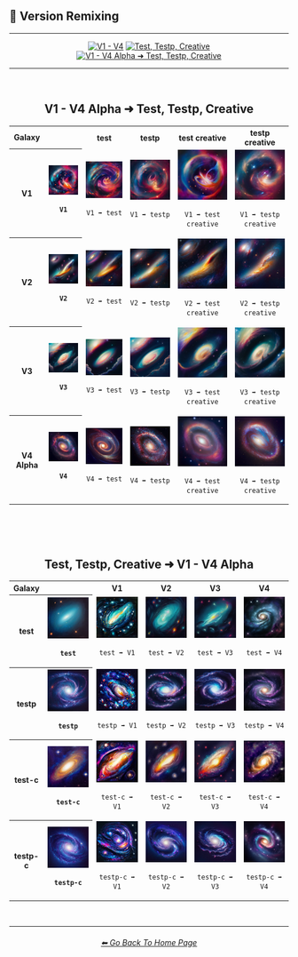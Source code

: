 <h2>🧬 Version Remixing</h2>

<hr><!--------------->

<div align="center">

[<img src="/Images/Repo_Parts/Buttons/Comparison_Page_Buttons/Groups/button_v1-v4_inactive.webp?raw=true" alt="V1 - V4" height="64" />](/Pages/Comparison_Pages/Version_Remixing/V1-V4_Alpha.md)
[<img src="/Images/Repo_Parts/Buttons/Comparison_Page_Buttons/Groups/button_test_testp_creative_inactive.webp?raw=true" alt="Test, Testp, Creative" height="64" />](/Pages/Comparison_Pages/Version_Remixing/test_testp_creative.md)
<br>
[<img src="/Images/Repo_Parts/Buttons/Comparison_Page_Buttons/Groups/button_v1-v4_alpha_test_testp_creative_active.webp?raw=true" alt="V1 - V4 Alpha ➜ Test, Testp, Creative" height="64" />]()

</div>

<hr>
<br>

<div align="center">

<h2>V1 - V4 Alpha ➜ Test, Testp, Creative</h2>
<table>
	<tr align=center valign=middle>
		<th>Galaxy</th>
		<th></th>
		<th>test</th>
		<th>testp</th>
		<th>test creative</th>
		<th>testp creative</th>
	</tr>
	<tr align=center valign=middle>
		<th>V1</th>
		<th><img src="/Images/Comparison_Page_Images/Version_Remixing/MJ_V1/Galaxy_V1_(1).webp?raw=true" width="256" /><p><b><code>V1</code></b></p></th>
		<td><img src="/Images/Comparison_Page_Images/Version_Remixing/MJ_V1/Galaxy_V1_test_(1).webp?raw=true" width="256" /><p><code>V1 ➡ test</code></p></td>
		<td><img src="/Images/Comparison_Page_Images/Version_Remixing/MJ_V1/Galaxy_V1_testp_(1).webp?raw=true" width="256" /><p><code>V1 ➡ testp</code></p></td>
		<td><img src="/Images/Comparison_Page_Images/Version_Remixing/MJ_V1/Galaxy_V1_test-creative_(2).webp?raw=true" width="256" /><p><code>V1 ➡ test creative</code></p></td>
		<td><img src="/Images/Comparison_Page_Images/Version_Remixing/MJ_V1/Galaxy_V1_testp-creative_(2).webp?raw=true" width="256" /><p><code>V1 ➡ testp creative</code></p></td>
	</tr>
	<tr align=center valign=middle>
		<th>V2</th>
		<th><img src="/Images/Comparison_Page_Images/Version_Remixing/MJ_V2/Galaxy_V2_(4).webp?raw=true" width="256" /><p><b><code>V2</code></b></p></th>
		<td><img src="/Images/Comparison_Page_Images/Version_Remixing/MJ_V2/Galaxy_V2_test_(1).webp?raw=true" width="256" /><p><code>V2 ➡ test</code></p></td>
		<td><img src="/Images/Comparison_Page_Images/Version_Remixing/MJ_V2/Galaxy_V2_testp_(1).webp?raw=true" width="256" /><p><code>V2 ➡ testp</code></p></td>
		<td><img src="/Images/Comparison_Page_Images/Version_Remixing/MJ_V2/Galaxy_V2_test-creative_(1).webp?raw=true" width="256" /><p><code>V2 ➡ test creative</code></p></td>
		<td><img src="/Images/Comparison_Page_Images/Version_Remixing/MJ_V2/Galaxy_V2_testp-creative_(1).webp?raw=true" width="256" /><p><code>V2 ➡ testp creative</code></p></td>
	</tr>
	<tr align=center valign=middle>
		<th>V3</th>
		<th><img src="/Images/Comparison_Page_Images/Version_Remixing/MJ_V3/Galaxy_V3_(3).webp?raw=true" width="256" /><p><b><code>V3</code></b></p></th>
		<td><img src="/Images/Comparison_Page_Images/Version_Remixing/MJ_V3/Galaxy_V3_test_(1).webp?raw=true" width="256" /><p><code>V3 ➡ test</code></p></td>
		<td><img src="/Images/Comparison_Page_Images/Version_Remixing/MJ_V3/Galaxy_V3_testp_(1).webp?raw=true" width="256" /><p><code>V3 ➡ testp</code></p></td>
		<td><img src="/Images/Comparison_Page_Images/Version_Remixing/MJ_V3/Galaxy_V3_test-creative_(1).webp?raw=true" width="256" /><p><code>V3 ➡ test creative</code></p></td>
		<td><img src="/Images/Comparison_Page_Images/Version_Remixing/MJ_V3/Galaxy_V3_testp-creative_(1).webp?raw=true" width="256" /><p><code>V3 ➡ testp creative</code></p></td>
	</tr>
	<tr align=center valign=middle>
		<th>V4 Alpha</th>
		<th><img src="/Images/Comparison_Page_Images/Version_Remixing/MJ_V4_Alpha/Galaxy_V4_(2).webp?raw=true" width="256" /><p><b><code>V4</code></b></p></th>
		<td><img src="/Images/Comparison_Page_Images/Version_Remixing/MJ_V4_Alpha/Galaxy_V4_test_(2).webp?raw=true" width="256" /><p><code>V4 ➡ test</code></p></td>
		<td><img src="/Images/Comparison_Page_Images/Version_Remixing/MJ_V4_Alpha/Galaxy_V4_testp_(2).webp?raw=true" width="256" /><p><code>V4 ➡ testp</code></p></td>
		<td><img src="/Images/Comparison_Page_Images/Version_Remixing/MJ_V4_Alpha/Galaxy_V4_test-creative_(2).webp?raw=true" width="256" /><p><code>V4 ➡ test creative</code></p></td>
		<td><img src="/Images/Comparison_Page_Images/Version_Remixing/MJ_V4_Alpha/Galaxy_V4_testp-creative_(2).webp?raw=true" width="256" /><p><code>V4 ➡ testp creative</code></p></td>
	</tr>
</table>

<br><br><br>

<h2>Test, Testp, Creative ➜ V1 - V4 Alpha</h2>
<table>
	<tr align=center valign=middle>
		<th>Galaxy</th>
		<th></th>
		<th>V1</th>
		<th>V2</th>
		<th>V3</th>
		<th>V4</th>
	</tr>
	<tr align=center valign=middle>
		<th>test</th>
		<th><img src="/Images/Comparison_Page_Images/Version_Remixing/test/Galaxy_test_(1).webp?raw=true" width="256" /><p><b><code>test</code></b></p></th>
		<td><img src="/Images/Comparison_Page_Images/Version_Remixing/test/Galaxy_test_V1_(2).webp?raw=true" width="256" /><p><code>test ➡ V1</code></p></td>
		<td><img src="/Images/Comparison_Page_Images/Version_Remixing/test/Galaxy_test_V2_(3).webp?raw=true" width="256" /><p><code>test ➡ V2</code></p></td>
		<td><img src="/Images/Comparison_Page_Images/Version_Remixing/test/Galaxy_test_V3_(4).webp?raw=true" width="256" /><p><code>test ➡ V3</code></p></td>
		<td><img src="/Images/Comparison_Page_Images/Version_Remixing/test/Galaxy_test_V4_(3).webp?raw=true" width="256" /><p><code>test ➡ V4</code></p></td>
	</tr>
	<tr align=center valign=middle>
		<th>testp</th>
		<th><img src="/Images/Comparison_Page_Images/Version_Remixing/testp/Galaxy_testp_(2).webp?raw=true" width="256" /><p><b><code>testp</code></b></p></th>
		<td><img src="/Images/Comparison_Page_Images/Version_Remixing/testp/Galaxy_testp_V1_(2).webp?raw=true" width="256" /><p><code>testp ➡ V1</code></p></td>
		<td><img src="/Images/Comparison_Page_Images/Version_Remixing/testp/Galaxy_testp_V2_(1).webp?raw=true" width="256" /><p><code>testp ➡ V2</code></p></td>
		<td><img src="/Images/Comparison_Page_Images/Version_Remixing/testp/Galaxy_testp_V3_(2).webp?raw=true" width="256" /><p><code>testp ➡ V3</code></p></td>
		<td><img src="/Images/Comparison_Page_Images/Version_Remixing/testp/Galaxy_testp_V4_(2).webp?raw=true" width="256" /><p><code>testp ➡ V4</code></p></td>
	</tr>
	<tr align=center valign=middle>
		<th>test-c</th>
		<th><img src="/Images/Comparison_Page_Images/Version_Remixing/test-creative/Galaxy_test-creative_(2).webp?raw=true" width="256" /><p><b><code>test-c</code></b></p></th>
		<td><img src="/Images/Comparison_Page_Images/Version_Remixing/test-creative/Galaxy_test-creative_V1_(2).webp?raw=true" width="256" /><p><code>test-c ➡ V1</code></p></td>
		<td><img src="/Images/Comparison_Page_Images/Version_Remixing/test-creative/Galaxy_test-creative_V2_(4).webp?raw=true" width="256" /><p><code>test-c ➡ V2</code></p></td>
		<td><img src="/Images/Comparison_Page_Images/Version_Remixing/test-creative/Galaxy_test-creative_V3_(2).webp?raw=true" width="256" /><p><code>test-c ➡ V3</code></p></td>
		<td><img src="/Images/Comparison_Page_Images/Version_Remixing/test-creative/Galaxy_test-creative_V4_(1).webp?raw=true" width="256" /><p><code>test-c ➡ V4</code></p></td>
	</tr>
	<tr align=center valign=middle>
		<th>testp-c</th>
		<th><img src="/Images/Comparison_Page_Images/Version_Remixing/testp-creative/Galaxy_testp-creative_(2).webp?raw=true" width="256" /><p><b><code>testp-c</code></b></p></th>
		<td><img src="/Images/Comparison_Page_Images/Version_Remixing/testp-creative/Galaxy_testp-creative_V1_(1).webp?raw=true" width="256" /><p><code>testp-c ➡ V1</code></p></td>
		<td><img src="/Images/Comparison_Page_Images/Version_Remixing/testp-creative/Galaxy_testp-creative_V2_(2).webp?raw=true" width="256" /><p><code>testp-c ➡ V2</code></p></td>
		<td><img src="/Images/Comparison_Page_Images/Version_Remixing/testp-creative/Galaxy_testp-creative_V3_(1).webp?raw=true" width="256" /><p><code>testp-c ➡ V3</code></p></td>
		<td><img src="/Images/Comparison_Page_Images/Version_Remixing/testp-creative/Galaxy_testp-creative_V4_(1).webp?raw=true" width="256" /><p><code>testp-c ➡ V4</code></p></td>
	</tr>
</table>

</div>


<br>

<hr><!--------------->
<div align="center">
<h6><a href="/README.md">⬅ Go Back To Home Page</a></h6>
</div>